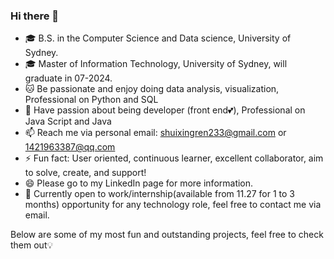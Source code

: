 ### Hi there 👋

<!--
**ChristinChen233/ChristinChen233** is a ✨ _special_ ✨ repository because its `README.md` (this file) appears on your GitHub profile.
-->
- 🎓 B.S. in the Computer Science and Data science, University of Sydney.
- 🎓 Master of Information Technology, University of Sydney, will graduate in 07-2024.
- 🐱 Be passionate and enjoy doing data analysis, visualization, Professional on Python and SQL
- 🐼 Have passion about being developer (front end💕), Professional on Java Script and Java
- 📫 Reach me via personal email: shuixingren233@gmail.com or 1421963387@qq.com
- ⚡ Fun fact: User oriented, continuous learner, excellent collaborator, aim to solve, create, and support!
- 😄 Please go to my LinkedIn page for more information.
- 💬 Currently open to work/internship(available from 11.27 for 1 to 3 months) opportunity for any technology role, feel free to contact me via email.

Below are some of my most fun and outstanding projects, feel free to check them out💡
